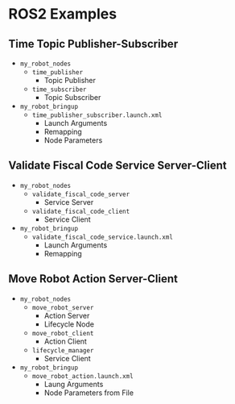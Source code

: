 # ROS2 Examples

## Time Topic Publisher-Subscriber

* `my_robot_nodes`
  * `time_publisher`
    * Topic Publisher
  * `time_subscriber`
    * Topic Subscriber
* `my_robot_bringup`
  * `time_publisher_subscriber.launch.xml`
    * Launch Arguments
    * Remapping
    * Node Parameters

## Validate Fiscal Code Service Server-Client

* `my_robot_nodes`
  * `validate_fiscal_code_server`
    * Service Server
  * `validate_fiscal_code_client`
    * Service Client
* `my_robot_bringup`
  * `validate_fiscal_code_service.launch.xml`
    * Launch Arguments
    * Remapping

## Move Robot Action Server-Client

* `my_robot_nodes`
  * `move_robot_server`
    * Action Server
    * Lifecycle Node
  * `move_robot_client`
    * Action Client
  * `lifecycle_manager`
    * Service Client
* `my_robot_bringup`
  * `move_robot_action.launch.xml`
    * Laung Arguments
    * Node Parameters from File
